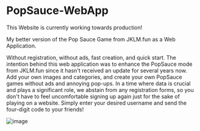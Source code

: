 # PopSauce-WebApp
This Website is currently working towards production!

My better version of the Pop Sauce Game from JKLM.fun as a Web Application.

Without registration, without ads, fast creation, and quick start. 
The intention behind this web application was to enhance the PopSauce mode from JKLM.fun 
since it hasn't received an update for several years now. Add your own images and categories,
and create your own PopSauce games without ads and annoying pop-ups. In a time where data is
crucial and plays a significant role, we abstain from any registration forms, so you don't have 
to feel uncomfortable signing up again just for the sake of playing on a website. Simply enter
your desired username and send the four-digit code to your friends!

![image](https://github.com/Ry0sh1/PopSauce-WebApp/assets/130777986/d3542a0e-f25b-4457-b042-526f80559a73)
